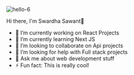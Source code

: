 ![hello-6](https://user-images.githubusercontent.com/89941244/192570045-9f446280-59d7-4db2-8748-e67f0ce287e1.gif)



Hi there, I'm Swardha Sawant👋

- 🔭 I’m currently working on React Projects
- 🌱 I’m currently learning Next JS
- 👯 I’m looking to collaborate on Api projects
- 🤔 I’m looking for help with Full stack projects
- 💬 Ask me about web development stuff
- ⚡ Fun fact: This is really cool!

